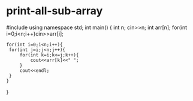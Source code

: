 # print-all-sub-array
#include <iostream>
using namespace std;
int main()
{
    int n;
    cin>>n;
    int arr[n];
    for(int i=0;i<n;i++)cin>>arr[i];
  
    for(int i=0;i<n;i++){
     for(int j=i;j<n;j++){
         for(int k=i;k<=j;k++){
             cout<<arr[k]<<" ";
         }
         cout<<endl;
     }
    }
 
}
